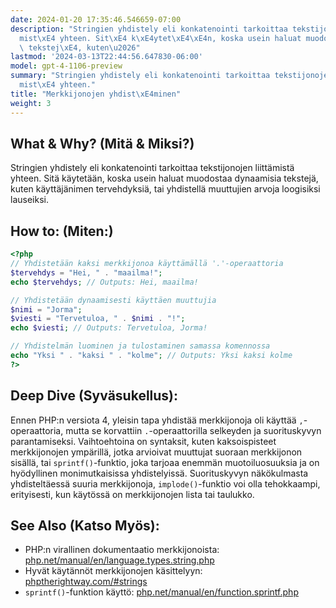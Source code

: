 ```yaml
---
date: 2024-01-20 17:35:46.546659-07:00
description: "Stringien yhdistely eli konkatenointi tarkoittaa tekstijonojen liitt\xE4\
  mist\xE4 yhteen. Sit\xE4 k\xE4ytet\xE4\xE4n, koska usein haluat muodostaa dynaamisia\
  \ tekstej\xE4, kuten\u2026"
lastmod: '2024-03-13T22:44:56.647830-06:00'
model: gpt-4-1106-preview
summary: "Stringien yhdistely eli konkatenointi tarkoittaa tekstijonojen liitt\xE4\
  mist\xE4 yhteen."
title: "Merkkijonojen yhdist\xE4minen"
weight: 3
---
```


## What & Why? (Mitä & Miksi?)
Stringien yhdistely eli konkatenointi tarkoittaa tekstijonojen liittämistä yhteen. Sitä käytetään, koska usein haluat muodostaa dynaamisia tekstejä, kuten käyttäjänimen tervehdyksiä, tai yhdistellä muuttujien arvoja loogisiksi lauseiksi.

## How to: (Miten:)
```PHP
<?php
// Yhdistetään kaksi merkkijonoa käyttämällä '.'-operaattoria
$tervehdys = "Hei, " . "maailma!";
echo $tervehdys; // Outputs: Hei, maailma!

// Yhdistetään dynaamisesti käyttäen muuttujia
$nimi = "Jorma";
$viesti = "Tervetuloa, " . $nimi . "!";
echo $viesti; // Outputs: Tervetuloa, Jorma!

// Yhdistelmän luominen ja tulostaminen samassa komennossa
echo "Yksi " . "kaksi " . "kolme"; // Outputs: Yksi kaksi kolme
?>
```

## Deep Dive (Syväsukellus):
Ennen PHP:n versiota 4, yleisin tapa yhdistää merkkijonoja oli käyttää `,`-operaattoria, mutta se korvattiin `.`-operaattorilla selkeyden ja suorituskyvyn parantamiseksi. Vaihtoehtoina on syntaksit, kuten kaksoispisteet merkkijonojen ympärillä, jotka arvioivat muuttujat suoraan merkkijonon sisällä, tai `sprintf()`-funktio, joka tarjoaa enemmän muotoiluosuuksia ja on hyödyllinen monimutkaisissa yhdistelyissä. Suorituskyvyn näkökulmasta yhdisteltäessä suuria merkkijonoja, `implode()`-funktio voi olla tehokkaampi, erityisesti, kun käytössä on merkkijonojen lista tai taulukko.

## See Also (Katso Myös):
- PHP:n virallinen dokumentaatio merkkijonoista: [php.net/manual/en/language.types.string.php](https://www.php.net/manual/en/language.types.string.php)
- Hyvät käytännöt merkkijonojen käsittelyyn: [phptherightway.com/#strings](https://phptherightway.com/#strings)
- `sprintf()`-funktion käyttö: [php.net/manual/en/function.sprintf.php](https://www.php.net/manual/en/function.sprintf.php)
